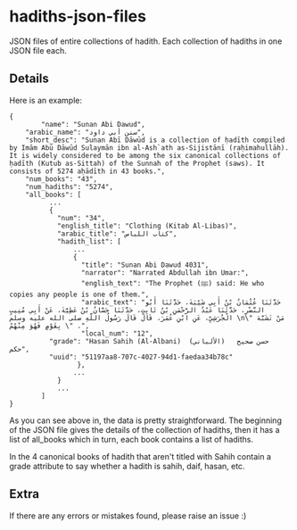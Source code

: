 # hadiths-json-files
JSON files of entire collections of hadith. Each collection of hadiths in one JSON file each.

## Details
Here is an example:
```
{ 	
        "name": "Sunan Abi Dawud", 
	"arabic_name": "سنن أبي داود",
	"short_desc": "Sunan Abī Dāwūd is a collection of ḥadīth compiled by Imām Abū Dāwūd Sulaymān ibn al-Ash`ath as-Sijistānī (raḥimahullāh). It is widely considered to be among the six canonical collections of ḥadīth (Kutub as-Sittah) of the Sunnah of the Prophet (saws). It consists of 5274 aḥādīth in 43 books.",
	"num_books": "43",
	"num_hadiths": "5274",
	"all_books": [
          ...
          {
            "num": "34",
            "english_title": "Clothing (Kitab Al-Libas)",
            "arabic_title": "كتاب اللباس",
            "hadith_list": [
                ...
                {
                  "title": "Sunan Abi Dawud 4031", 
                  "narrator": "Narrated Abdullah ibn Umar:", 
                  "english_text": "The Prophet (ﷺ) said: He who copies any people is one of them.", 
                  "arabic_text": "حَدَّثَنَا عُثْمَانُ بْنُ أَبِي شَيْبَةَ، حَدَّثَنَا أَبُو النَّضْرِ، حَدَّثَنَا عَبْدُ الرَّحْمَنِ بْنُ ثَابِتٍ، حَدَّثَنَا حَسَّانُ بْنُ عَطِيَّةَ، عَنْ أَبِي مُنِيبٍ الْجُرَشِيِّ، عَنِ ابْنِ عُمَرَ، قَالَ قَالَ رَسُولُ اللَّهِ صلى الله عليه وسلم \n\" مَنْ تَشَبَّهَ بِقَوْمٍ فَهُوَ مِنْهُمْ \" .", 
                  "local_num": "12",
		  "grade": "Hasan Sahih (Al-Albani)  حسن صحيح   (الألباني) حكم",
		  "uuid": "51197aa8-707c-4027-94d1-faedaa34b78c"
                 },
                ...
            }
            ...
        ]
}
```
As you can see above in, the data is pretty straightforward. The beginning of the JSON file gives the details of the collection of hadiths, then it has a list of all_books which in turn, each book contains a list of hadiths.

In the 4 canonical books of hadith that aren't titled with Sahih contain a grade attribute to say whether a hadith is sahih, daif, hasan, etc.

## Extra
If there are any errors or mistakes found, please raise an issue :)
